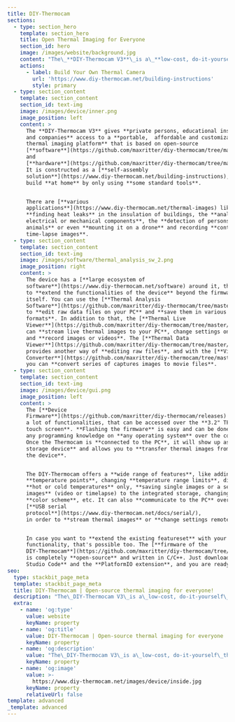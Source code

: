 ```yaml
---
title: DIY-Thermocam
sections:
  - type: section_hero
    template: section_hero
    title: Open Thermal Imaging for Everyone
    section_id: hero
    image: /images/website/background.jpg
    content: "The\_**DIY-Thermocam V3**\_is a\_**low-cost, do-it-yourself**\_thermal imager, based on the popular \_**FLIR Lepton**\_ sensor and **open-source hardware and software**\n"
    actions:
      - label: Build Your Own Thermal Camera
        url: 'https://www.diy-thermocam.net/building-instructions'
        style: primary
  - type: section_content
    template: section_content
    section_id: text-img
    image: /images/device/inner.png
    image_position: left
    content: >
      The **DIY-Thermocam V3** gives **private persons, educational institutes
      and companies** access to a **portable,  affordable and customizable
      thermal imaging platform** that is based on open-source
      [**software**](https://github.com/maxritter/diy-thermocam/tree/master/software)
      and
      [**hardware**](https://github.com/maxritter/diy-thermocam/tree/master/pcb).
      It is constructed as a [**self-assembly
      solution**](https://www.diy-thermocam.net/building-instructions), that can be
      build **at home** by only using **some standard tools**.


      There are [**various
      applications**](https://www.diy-thermocam.net/thermal-images) like
      **finding heat leaks** in the insulation of buildings, the **analysis of
      electrical or mechanical components**, the **detection of persons /
      animals** or even **mounting it on a drone** and recording **continuous or
      time-lapse images**.
  - type: section_content
    template: section_content
    section_id: text-img
    image: /images/software/thermal_analysis_sw_2.png
    image_position: right
    content: >
      The device has a [**large ecosystem of
      software**](https://www.diy-thermocam.net/software) around it, that allows
      to **extend the functionalities of the device** beyond the firmware
      itself. You can use the [**Thermal Analysis 
      Software**](https://github.com/maxritter/diy-thermocam/tree/master/software/thermal_analysis_software/)
      to **edit raw data files on your PC** and **save them in various file
      formats**. In addition to that, the [**Thermal Live
      Viewer**](https://github.com/maxritter/diy-thermocam/tree/master/software/thermal_live_viewer/)
      can **stream live thermal images to your PC**, change settings on the fly
      and **record images or videos**. The [**Thermal Data
      Viewer**](https://github.com/maxritter/diy-thermocam/tree/master/software/thermal_data_viewer/)
      provides another way of **editing raw files**, and with the [**Video
      Converter**](https://github.com/maxritter/diy-thermocam/tree/master/software/video_converter)
      you can **convert series of captures images to movie files**.
  - type: section_content
    template: section_content
    section_id: text-img
    image: /images/device/gui.png
    image_position: left
    content: >
      The [**Device
      Firmware**](https://github.com/maxritter/diy-thermocam/releases) provides
      a lot of functionalities, that can be accessed over the **3.2" TFT LCD
      touch screen**. **Flashing the firmware** is easy and can be done without
      any programming knowledge on **any operating system** over the command line interface.
      Once the Thermocam is **connected to the PC**, it will show up as a **mass
      storage device** and allows you to **transfer thermal images from or to
      the device**.


      The DIY-Thermocam offers a **wide range of features**, like adding
      **temperature points**, changing **temperature range limits**, displaying
      **hot or cold temperatures** only, **saving single images or a series of
      images** (video or timelapse) to the integrated storage, changing the
      **color scheme**, etc. It can also **communicate to the PC** over the
      [**USB serial
      protocol**](https://www.diy-thermocam.net/docs/serial/),
      in order to **stream thermal images** or **change settings remotely**.


      In case you want to **extend the existing featureset** with your own
      functionality, that's possible too. The [**firmware of the
      DIY-Thermocam**](https://github.com/maxritter/diy-thermocam/tree/master/firmware)
      is completely **open-source** and written in C/C++. Just download **Visual
      Studio Code** and the **PlatformIO extension**, and you are ready to go!
seo:
  type: stackbit_page_meta
  template: stackbit_page_meta
  title: DIY-Thermocam | Open-source thermal imaging for everyone!
  description: "The\_DIY-Thermocam V3\_is a\_low-cost, do-it-yourself\_thermal imager, based on the popular radiometric\_FLIR Lepton\_sensor and an open-source ecosystem."
  extra:
    - name: 'og:type'
      value: website
      keyName: property
    - name: 'og:title'
      value: DIY-Thermocam | Open-source thermal imaging for everyone
      keyName: property
    - name: 'og:description'
      value: "The\_DIY-Thermocam V3\_is a\_low-cost, do-it-yourself\_thermal imager, based on the popular radiometric\_FLIR Lepton\_sensor and an open-source ecosystem."
      keyName: property
    - name: 'og:image'
      value: >-
        https://www.diy-thermocam.net/images/device/inside.jpg
      keyName: property
      relativeUrl: false
template: advanced
_template: advanced
---
```


